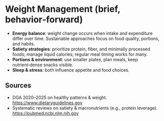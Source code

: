 # Weight Management (brief, behavior‑forward)

- **Energy balance**: weight change occurs when intake and expenditure differ over time. Sustainable approaches focus on food quality, portions, and habits.
- **Satiety strategies**: prioritize protein, fiber, and minimally processed foods; manage liquid calories; regular meal timing works for many.
- **Portions & environment**: use smaller plates, plan meals, keep nutrient‑dense snacks visible.
- **Sleep & stress**: both influence appetite and food choices.

## Sources
- DGA 2020–2025 on healthy patterns & weight. https://www.dietaryguidelines.gov
- Systematic reviews on satiety & macronutrients (e.g., protein leverage). https://pubmed.ncbi.nlm.nih.gov
